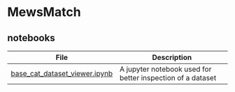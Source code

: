 # MewsMatch

## notebooks


| File                                                     | Description                                                |
|----------------------------------------------------------|------------------------------------------------------------|
| [base_cat_dataset_viewer.ipynb](./base_cat_dataset_viewer.ipynb) | A jupyter notebook used for better inspection of a dataset |
